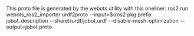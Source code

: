 This proto file is generated by the webots utility with this oneliner:
ros2 run webots_ros2_importer urdf2proto --input=$(ros2 pkg prefix jobot_description --share)/urdf/jobot.urdf --disable-mesh-optimization --output=jobot.proto
